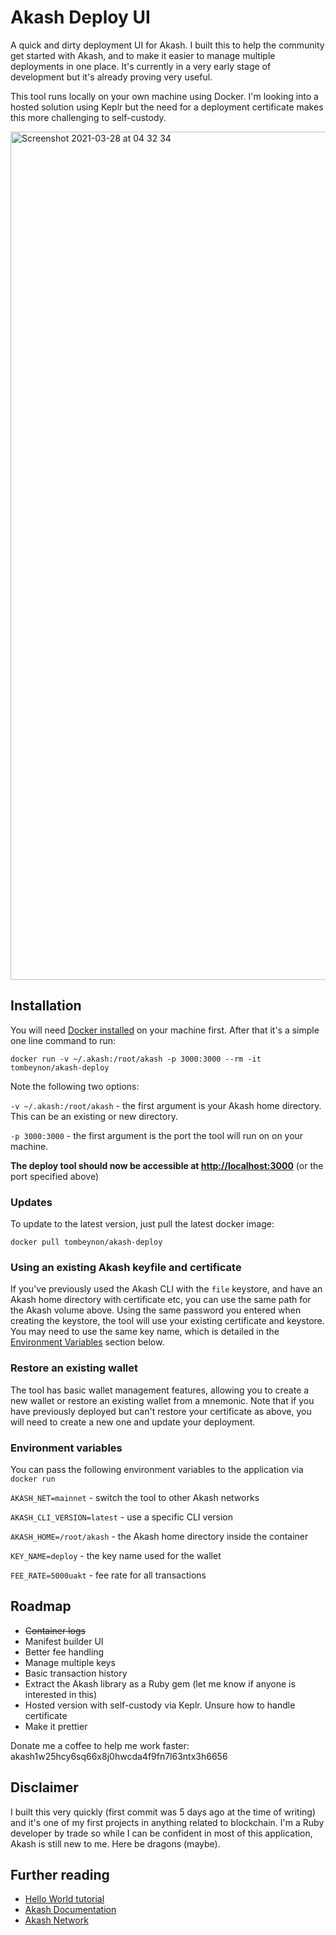 # Akash Deploy UI

A quick and dirty deployment UI for Akash. I built this to help the community get started with Akash, and to make it easier to manage multiple deployments in one place. It's currently in a very early stage of development but it's already proving very useful.

This tool runs locally on your own machine using Docker. I'm looking into a hosted solution using Keplr but the need for a deployment certificate makes this more challenging to self-custody. 

<img width="1357" alt="Screenshot 2021-03-28 at 04 32 34" src="https://user-images.githubusercontent.com/670623/112741543-ab72a280-8f7e-11eb-966d-67dad4aff37d.png">

## Installation

You will need [Docker installed](https://docs.docker.com/get-docker) on your machine first. After that it's a simple one line command to run:

```
docker run -v ~/.akash:/root/akash -p 3000:3000 --rm -it tombeynon/akash-deploy
```

Note the following two options:

`-v ~/.akash:/root/akash` - the first argument is your Akash home directory. This can be an existing or new directory.

`-p 3000:3000` - the first argument is the port the tool will run on on your machine.

**The deploy tool should now be accessible at [http://localhost:3000](http://localhost:3000)** (or the port specified above)


### Updates

To update to the latest version, just pull the latest docker image:

```
docker pull tombeynon/akash-deploy
```

### Using an existing Akash keyfile and certificate

If you've previously used the Akash CLI with the `file` keystore, and have an Akash home directory with certificate etc, you can use the same path for the Akash volume above. Using the same password you entered when creating the keystore, the tool will use your existing certificate and keystore. You may need to use the same key name, which is detailed in the [Environment Variables](#environment-variables) section below.

### Restore an existing wallet

The tool has basic wallet management features, allowing you to create a new wallet or restore an existing wallet from a mnemonic. Note that if you have previously deployed but can't restore your certificate as above, you will need to create a new one and update your deployment. 

### Environment variables

You can pass the following environment variables to the application via `docker run`

`AKASH_NET=mainnet` - switch the tool to other Akash networks

`AKASH_CLI_VERSION=latest` - use a specific CLI version

`AKASH_HOME=/root/akash` - the Akash home directory inside the container

`KEY_NAME=deploy` - the key name used for the wallet

`FEE_RATE=5000uakt` - fee rate for all transactions

## Roadmap

- ~~Container logs~~
- Manifest builder UI
- Better fee handling
- Manage multiple keys
- Basic transaction history
- Extract the Akash library as a Ruby gem (let me know if anyone is interested in this)
- Hosted version with self-custody via Keplr. Unsure how to handle certificate
- Make it prettier

Donate me a coffee to help me work faster: akash1w25hcy6sq66x8j0hwcda4f9fn7l63ntx3h6656

## Disclaimer

I built this very quickly (first commit was 5 days ago at the time of writing) and it's one of my first projects in anything related to blockchain. I'm a Ruby developer by trade so while I can be confident in most of this application, Akash is still new to me. Here be dragons (maybe).

## Further reading

- [Hello World tutorial](https://github.com/tombeynon/akash-hello-world)
- [Akash Documentation](https://docs.akash.network/)
- [Akash Network](https://akash.network/)
